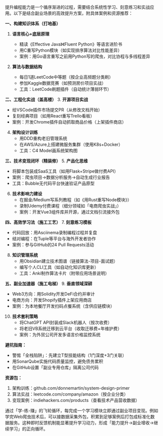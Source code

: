 提升编程能力是一个循序渐进的过程，需要结合系统性学习、刻意练习和实战应用。以下是结合副业场景的高效提升方案，附具体案例和资源推荐：

**一、构建知识体系（打地基）**
1. **语言核心+底层原理**
   - 精读《Effective Java》《Fluent Python》等语言进阶书
   - 用C重写Python模块（如实现排序算法对比性能差异）
   - 案例：用Go语言重写之前用Python写的爬虫，对比协程与多线程差异

2. **算法与数据结构**
   - 每日1道LeetCode中等题（按企业高频题分类刷）
   - 参加Kaggle数据竞赛（如预测房价项目实战）
   - 工具：LeetCode刷题插件（自动统计薄弱环节）

**二、工程化实战（盖高楼）**
3. **开源项目实战**
   - 给VSCode插件市场提交PR（从修改文档开始）
   - 复刻经典项目（如用React重写Trello看板）
   - 案例：开发Chrome插件自动抓取商品价格（上架插件商店）

4. **架构设计训练**
   - 用DDD重构老旧管理系统
   - 在AWS/Azure上搭建微服务集群（使用K8s+Docker）
   - 工具：C4 Model画系统架构图

**三、技术变现闭环（精装修）**
5. **产品化思维**
   - 将脚本包装成SaaS工具（如用Flask+Stripe做付费API）
   - 案例：爬虫项目→数据分析服务→自动生成行业报告
   - 工具：Bubble无代码平台快速验证产品原型

6. **技术影响力建设**
   - 在掘金/Medium写系列教程（如《用Rust重写Node模块》）
   - 录制Udemy付费课程（细分领域如「电商爬虫实战」）
   - 案例：开发Vue3组件库并开源，通过文档引流接外包

**四、高效学习法（施工工艺）**
7. **刻意练习模板**
   - 代码回放：用Asciinema录制编程过程并复盘
   - 结对编程：在Tuple等平台与海外开发者协作
   - 案例：参与GitHub的24 Pull Requests活动

8. **知识管理系统**
   - 用Obsidian建立技术图谱（链接算法-项目-面试题）
   - 编写个人CLI工具（如自动化知识库更新）
   - 工具：Anki制作算法卡片（附带应用场景说明）

**五、副业加速器（施工电梯）**
9. **垂直领域深耕**
   - Web3方向：用Solidity开发DeFi合约并审计
   - 电商方向：开发Shopify插件上架应用商店
   - 案例：为本地餐厅开发扫码点餐系统（含供应链模块）

10. **技术套利策略**
    - 将ChatGPT API封装成Slack机器人（按次收费）
    - 将老旧VB系统迁移到云平台（收取迁移费+年维护费）
    - 案例：为外贸公司开发多语言价格监控系统

**避坑指南：**
- 警惕「全栈陷阱」：先建立T型技能结构（1门深度+3门关联）
- 用SonarQube实施代码质量监控，避免债务累积
- 在GitHub设置「副业专用仓库」隔离公司代码

**资源包：**
1. 架构训练：github.com/donnemartin/system-design-primer
2. 算法实战：leetcode.com/company/amazon（按企业分类）
3. 变现案例：indiehackers.com/products（查看技术产品营收数据）

通过「学-练-赚」的飞轮循环，每完成一个学习模块立即通过副业项目变现。例如学完Web爬虫技术后，可以接数据采集外包，积累到足够案例后打包成标准化数据服务。这种即时反馈机制能显著提升学习动力，形成「能力提升→副业增收→继续学习」的正向循环。

